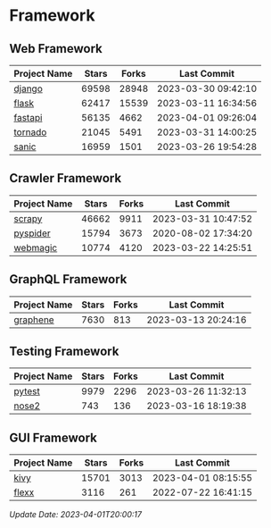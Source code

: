 # Framework

## Web Framework
| Project Name | Stars | Forks | Last Commit |
| ------------ | ----- | ----- | ----------- |
| [django](https://github.com/django/django) | 69598 | 28948 | 2023-03-30 09:42:10 |
| [flask](https://github.com/pallets/flask) | 62417 | 15539 | 2023-03-11 16:34:56 |
| [fastapi](https://github.com/tiangolo/fastapi) | 56135 | 4662 | 2023-04-01 09:26:04 |
| [tornado](https://github.com/tornadoweb/tornado) | 21045 | 5491 | 2023-03-31 14:00:25 |
| [sanic](https://github.com/sanic-org/sanic) | 16959 | 1501 | 2023-03-26 19:54:28 |

## Crawler Framework
| Project Name | Stars | Forks | Last Commit |
| ------------ | ----- | ----- | ----------- |
| [scrapy](https://github.com/scrapy/scrapy) | 46662 | 9911 | 2023-03-31 10:47:52 |
| [pyspider](https://github.com/binux/pyspider) | 15794 | 3673 | 2020-08-02 17:34:20 |
| [webmagic](https://github.com/code4craft/webmagic) | 10774 | 4120 | 2023-03-22 14:25:51 |

## GraphQL Framework
| Project Name | Stars | Forks | Last Commit |
| ------------ | ----- | ----- | ----------- |
| [graphene](https://github.com/graphql-python/graphene) | 7630 | 813 | 2023-03-13 20:24:16 |

## Testing Framework
| Project Name | Stars | Forks | Last Commit |
| ------------ | ----- | ----- | ----------- |
| [pytest](https://github.com/pytest-dev/pytest) | 9979 | 2296 | 2023-03-26 11:32:13 |
| [nose2](https://github.com/nose-devs/nose2) | 743 | 136 | 2023-03-16 18:19:38 |

## GUI Framework
| Project Name | Stars | Forks | Last Commit |
| ------------ | ----- | ----- | ----------- |
| [kivy](https://github.com/kivy/kivy) | 15701 | 3013 | 2023-04-01 08:15:55 |
| [flexx](https://github.com/flexxui/flexx) | 3116 | 261 | 2022-07-22 16:41:15 |

*Update Date: 2023-04-01T20:00:17*